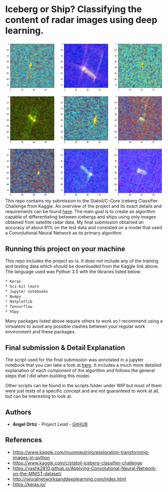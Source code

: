 # Iceberg or Ship? Classifying the content of radar images using deep learning.
![Alt text](/Images/rgbShips.png "RGB representation of radar data containing ships.")
This repo contains my submission to the Statoil/C-Core Iceberg Classifier Challenge from Kaggle.  An overview of the project and its exact details and requirements can be found [here](https://www.kaggle.com/c/statoil-iceberg-classifier-challenge). The main goal is to create an algorithm capable of differentiating between icebergs and ships using only images obtained from satellite radar data. My final submission obtained an accuracy of about 91% on the test data and consisted on a model that used a Convolutional Neural Network as its primary algorithm. 

## Running this project on your machine

This repo includes the project as-is. It does not include any of the training and testing data which should be downloaded from the Kaggle link above. The language used was Python 3.5 with the libraries listed below:

```
* Keras
* Sci-kit learn
* Jupyter notebooks
* Numpy 
* Matplotlib
* Tensorflow
* h5py
```

Many packages listed above require others to work so I recommend using a virtualenv to avoid any possible clashes between your regular work environment and these packages. 

## Final submission & Detail Explanation

The script used for the final submission was annotated in a  jupyter notebook that you can take a look at [here](http://nbviewer.jupyter.org/github/Angelo1211/Statoil-Project/blob/master/Scripts/Final/Statoil%20Iceberg%20Challenge%20Submission.ipynb). It includes a much more detailed explanation of each component of the algorithm and follows the general steps that I did when building this model.

Other scripts can be found in the scripts folder under WIP but most of them were just tests of a specific concept and are not guaranteed to work at all, but can be interesting to look at. 

## Authors

* **Angel Ortiz** - *Project Lead* - [GitHUB](https://github.com/Angelo1211)

## References

* https://www.kaggle.com/muonneutrino/exploration-transforming-images-in-python
* https://www.kaggle.com/c/statoil-iceberg-classifier-challenge
* https://yashk2810.github.io/Applying-Convolutional-Neural-Network-on-the-MNIST-dataset/
* http://neuralnetworksanddeeplearning.com/index.html
* https://keras.io/



